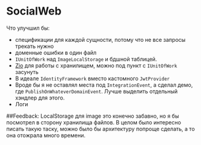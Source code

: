 # SocialWeb

Что улучшил бы:
- спецификации для каждой сущности, потому что не все запросы трекать нужно
- доменные ошибки в один файл
- `IUnitOfWork` над `ImageLocalStorage` и бдшной таблицей.
- [Zio](https://github.com/xoofx/zio) для работы с хранилищем, можно под пункт с `IUnitOfWork` засунуть
- В идеале `IdentityFramework` вместо кастомного `JwtProvider`
- Вроде бы я не оставлял места под `IntegrationEvent`, а сделал демо, где `PublishOnWhateverDomainEvent`.
  Лучше выделить отдельный хэндлер для этого.
- Логи

##Feedback:
LocalStorage для image это конечно забавно, но я бы посмотрел в сторону хранилища файлов.
В целом было интересно писать такую таску, можно было бы архитектуру попроще сделать, а то
она отожрала много времени.
